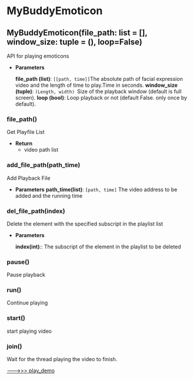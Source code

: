 # MyBuddyEmoticon

## MyBuddyEmoticon(file_path: list = [], window_size: tuple = (), loop=False)
API for playing emoticons

* **Parameters**

    **file_path (list)**: `[[path, time]]`The absolute path of facial expression video and the length of time to play.Time in seconds.
    **window_size (tuple)**: `(Length, width) `Size of the playback window (default is full screen).
    **loop (bool)**: Loop playback or not (default False. only once by default).

### file_path()
Get Playfile List
* **Return**
  * video path list

### add_file_path(path_time)
Add Playback File
* **Parameters**
    **path_time(list)**: `[path, time]` The video address to be added and the running time

### del_file_path(index)
Delete the element with the specified subscript in the playlist list
* **Parameters**

    **index(int)**:: The subscript of the element in the playlist to be deleted

### pause()
Pause playback

### run()
Continue playing

### start()
start playing video

### join()
Wait for the thread playing the video to finish.

[--->>> play_demo](../demo/mybuddy_demo/mybuddy_emoticon_demo.py)